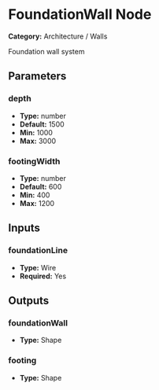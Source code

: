 
# FoundationWall Node

**Category:** Architecture / Walls

Foundation wall system

## Parameters


### depth
- **Type:** number
- **Default:** 1500
- **Min:** 1000
- **Max:** 3000



### footingWidth
- **Type:** number
- **Default:** 600
- **Min:** 400
- **Max:** 1200



## Inputs


### foundationLine
- **Type:** Wire
- **Required:** Yes



## Outputs


### foundationWall
- **Type:** Shape



### footing
- **Type:** Shape




